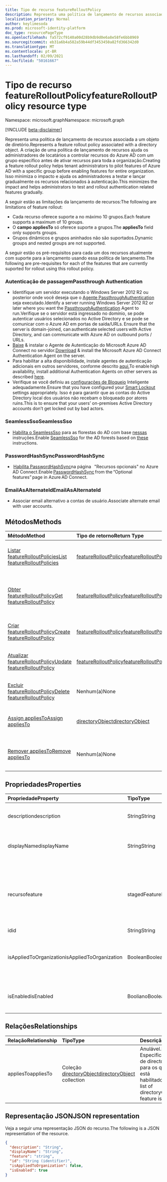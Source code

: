 ```yaml
---
title: Tipo de recurso featureRolloutPolicy
description: Representa uma política de lançamento de recursos associada a um objeto de diretório.
localization_priority: Normal
author: keylimesoda
ms.prod: microsoft-identity-platform
doc_type: resourcePageType
ms.openlocfilehash: fa572cf9140a00d28b9db9d0e6a8e58fe6bb8969
ms.sourcegitcommit: eb31a6b4a582a59b44df3453450a82fd366342d0
ms.translationtype: MT
ms.contentlocale: pt-BR
ms.lasthandoff: 02/09/2021
ms.locfileid: "50161667"
---
```

# <a name="featurerolloutpolicy-resource-type"></a><span data-ttu-id="7f818-103">Tipo de recurso featureRolloutPolicy</span><span class="sxs-lookup"><span data-stu-id="7f818-103">featureRolloutPolicy resource type</span></span>

<span data-ttu-id="7f818-104">Namespace: microsoft.graph</span><span class="sxs-lookup"><span data-stu-id="7f818-104">Namespace: microsoft.graph</span></span>

[!INCLUDE [beta-disclaimer](../../includes/beta-disclaimer.md)]

<span data-ttu-id="7f818-105">Representa uma política de lançamento de recursos associada a um objeto de diretório.</span><span class="sxs-lookup"><span data-stu-id="7f818-105">Represents a feature rollout policy associated with a directory object.</span></span> <span data-ttu-id="7f818-106">A criação de uma política de lançamento de recursos ajuda os administradores de locatários a controlar recursos do Azure AD com um grupo específico antes de ativar recursos para toda a organização.</span><span class="sxs-lookup"><span data-stu-id="7f818-106">Creating a feature rollout policy helps tenant administrators to pilot features of Azure AD with a specific group before enabling features for entire organization.</span></span> <span data-ttu-id="7f818-107">Isso minimiza o impacto e ajuda os administradores a testar e lançar gradualmente os recursos relacionados à autenticação.</span><span class="sxs-lookup"><span data-stu-id="7f818-107">This minimizes the impact and helps administrators to test and rollout authentication related features gradually.</span></span>

<span data-ttu-id="7f818-108">A seguir estão as limitações da lançamento de recursos:</span><span class="sxs-lookup"><span data-stu-id="7f818-108">The following are limitations of feature rollout:</span></span>

- <span data-ttu-id="7f818-109">Cada recurso oferece suporte a no máximo 10 grupos.</span><span class="sxs-lookup"><span data-stu-id="7f818-109">Each feature supports a maximum of 10 groups.</span></span>
- <span data-ttu-id="7f818-110">O **campo appliesTo** só oferece suporte a grupos.</span><span class="sxs-lookup"><span data-stu-id="7f818-110">The **appliesTo** field only supports groups.</span></span>
- <span data-ttu-id="7f818-111">Grupos dinâmicos e grupos aninhados não são suportados.</span><span class="sxs-lookup"><span data-stu-id="7f818-111">Dynamic groups and nested groups are not supported.</span></span>

<span data-ttu-id="7f818-112">A seguir estão os pré-requisitos para cada um dos recursos atualmente com suporte para a lançamento usando essa política de lançamento.</span><span class="sxs-lookup"><span data-stu-id="7f818-112">The following are pre-requisites for each of the features that are currently suported for rollout using this rollout policy.</span></span>

### <a name="passthrough-authentication"></a><span data-ttu-id="7f818-113">Autenticação de passagem</span><span class="sxs-lookup"><span data-stu-id="7f818-113">Passthrough Authentication</span></span>

* <span data-ttu-id="7f818-114">Identifique um servidor executando o Windows Server 2012 R2 ou posterior onde você deseja que o [Agente PassthroughAuthentication](/azure/active-directory/hybrid/how-to-connect-pta) seja executado.</span><span class="sxs-lookup"><span data-stu-id="7f818-114">Identify a server running Windows Server 2012 R2 or later where you want the [PassthroughAuthentication](/azure/active-directory/hybrid/how-to-connect-pta) Agent to run.</span></span><span data-ttu-id="7f818-115">Verifique se o servidor está ingressado no domínio, se pode autenticar usuários selecionados no Active Directory e se pode se comunicar com o Azure AD em portas de saída/URLs.</span><span class="sxs-lookup"><span data-stu-id="7f818-115"> Ensure that the server is domain-joined, can authenticate selected users with Active Directory, and can communicate with Azure AD on outbound ports / URLs.</span></span>
* <span data-ttu-id="7f818-116">[Baixe](https://aka.ms/getauthagent) & instalar o Agente de Autenticação do Microsoft Azure AD Connect no servidor.</span><span class="sxs-lookup"><span data-stu-id="7f818-116">[Download](https://aka.ms/getauthagent) & install the Microsoft Azure AD Connect Authentication Agent on the server.</span></span>
* <span data-ttu-id="7f818-117">Para habilitar a alta disponibilidade, instale agentes de autenticação adicionais em outros servidores, conforme descrito [aqui.](/azure/active-directory/hybrid/how-to-connect-pta-quick-start#step-4-ensure-high-availability)</span><span class="sxs-lookup"><span data-stu-id="7f818-117">To enable high availability, install additional Authentication Agents on other servers as described [here](/azure/active-directory/hybrid/how-to-connect-pta-quick-start#step-4-ensure-high-availability).</span></span>
* <span data-ttu-id="7f818-118">Verifique se você definiu as [configurações de Bloqueio](/azure/active-directory/authentication/howto-password-smart-lockout) Inteligente adequadamente.</span><span class="sxs-lookup"><span data-stu-id="7f818-118">Ensure that you have configured your [Smart Lockout](/azure/active-directory/authentication/howto-password-smart-lockout) settings appropriately.</span></span> <span data-ttu-id="7f818-119">Isso é para garantir que as contas do Active Directory local dos usuários não recebam o bloqueado por atores ruins.</span><span class="sxs-lookup"><span data-stu-id="7f818-119">This is to ensure that your users’ on-premises Active Directory accounts don’t get locked out by bad actors.</span></span>

### <a name="seamlesssso"></a><span data-ttu-id="7f818-120">SeamlessSso</span><span class="sxs-lookup"><span data-stu-id="7f818-120">SeamlessSso</span></span>

* <span data-ttu-id="7f818-121">[Habilita o SeamlessSso](/azure/active-directory/hybrid/how-to-connect-sso) para as florestas do AD com base [nessas](/azure/active-directory/hybrid/tshoot-connect-sso#manual-reset-of-the-feature) instruções.</span><span class="sxs-lookup"><span data-stu-id="7f818-121">Enable [SeamlessSso](/azure/active-directory/hybrid/how-to-connect-sso) for the AD forests based on [these](/azure/active-directory/hybrid/tshoot-connect-sso#manual-reset-of-the-feature) instructions.</span></span>

### <a name="passwordhashsync"></a><span data-ttu-id="7f818-122">PasswordHashSync</span><span class="sxs-lookup"><span data-stu-id="7f818-122">PasswordHashSync</span></span>

* <span data-ttu-id="7f818-123"> [Habilita PasswordHashSync](/azure/active-directory/hybrid/whatis-phs)na página   "Recursos opcionais" no Azure AD Connect.</span><span class="sxs-lookup"><span data-stu-id="7f818-123">Enable [PasswordHashSync](/azure/active-directory/hybrid/whatis-phs) from the “Optional features” page in Azure AD Connect.</span></span>

### <a name="emailasalternateid"></a><span data-ttu-id="7f818-124">EmailAsAlternateId</span><span class="sxs-lookup"><span data-stu-id="7f818-124">EmailAsAlternateId</span></span>

* <span data-ttu-id="7f818-125">Associar email alternativo a contas de usuário.</span><span class="sxs-lookup"><span data-stu-id="7f818-125">Associate alternate email  with user accounts.</span></span>

## <a name="methods"></a><span data-ttu-id="7f818-126">Métodos</span><span class="sxs-lookup"><span data-stu-id="7f818-126">Methods</span></span>

| <span data-ttu-id="7f818-127">Método</span><span class="sxs-lookup"><span data-stu-id="7f818-127">Method</span></span>                                                                         | <span data-ttu-id="7f818-128">Tipo de retorno</span><span class="sxs-lookup"><span data-stu-id="7f818-128">Return Type</span></span>                                     | <span data-ttu-id="7f818-129">Descrição</span><span class="sxs-lookup"><span data-stu-id="7f818-129">Description</span></span>                                                               |
|:-------------------------------------------------------------------------------|:------------------------------------------------|:--------------------------------------------------------------------------|
| [<span data-ttu-id="7f818-130">Listar featureRolloutPolicies</span><span class="sxs-lookup"><span data-stu-id="7f818-130">List featureRolloutPolicies</span></span>](../api/directory-list-featurerolloutpolicies.md) | [<span data-ttu-id="7f818-131">featureRolloutPolicy</span><span class="sxs-lookup"><span data-stu-id="7f818-131">featureRolloutPolicy</span></span>](featurerolloutpolicy.md) | <span data-ttu-id="7f818-132">Recupere uma lista de objetos featureRolloutPolicy.</span><span class="sxs-lookup"><span data-stu-id="7f818-132">Retrieve a list of featureRolloutPolicy objects.</span></span>                          |
| [<span data-ttu-id="7f818-133">Obter featureRolloutPolicy</span><span class="sxs-lookup"><span data-stu-id="7f818-133">Get featureRolloutPolicy</span></span>](../api/featurerolloutpolicy-get.md)                 | [<span data-ttu-id="7f818-134">featureRolloutPolicy</span><span class="sxs-lookup"><span data-stu-id="7f818-134">featureRolloutPolicy</span></span>](featurerolloutpolicy.md) | <span data-ttu-id="7f818-135">Recupere as propriedades e os relacionamentos do objeto featurerolloutpolicy.</span><span class="sxs-lookup"><span data-stu-id="7f818-135">Retrieve the properties and relationships of featurerolloutpolicy object.</span></span> |
| [<span data-ttu-id="7f818-136">Criar featureRolloutPolicy</span><span class="sxs-lookup"><span data-stu-id="7f818-136">Create featureRolloutPolicy</span></span>](../api/directory-post-featurerolloutpolicies.md) | [<span data-ttu-id="7f818-137">featureRolloutPolicy</span><span class="sxs-lookup"><span data-stu-id="7f818-137">featureRolloutPolicy</span></span>](featurerolloutpolicy.md) | <span data-ttu-id="7f818-138">Criar um novo objeto featureRolloutPolicy.</span><span class="sxs-lookup"><span data-stu-id="7f818-138">Create a new featureRolloutPolicy object.</span></span>                                 |
| [<span data-ttu-id="7f818-139">Atualizar featureRolloutPolicy</span><span class="sxs-lookup"><span data-stu-id="7f818-139">Update featureRolloutPolicy</span></span>](../api/featurerolloutpolicy-update.md)           | [<span data-ttu-id="7f818-140">featureRolloutPolicy</span><span class="sxs-lookup"><span data-stu-id="7f818-140">featureRolloutPolicy</span></span>](featurerolloutpolicy.md) | <span data-ttu-id="7f818-141">Atualizar as propriedades do objeto featurerolloutpolicy.</span><span class="sxs-lookup"><span data-stu-id="7f818-141">Update the properties of featurerolloutpolicy object.</span></span>                     |
| [<span data-ttu-id="7f818-142">Excluir featureRolloutPolicy</span><span class="sxs-lookup"><span data-stu-id="7f818-142">Delete featureRolloutPolicy</span></span>](../api/featurerolloutpolicy-delete.md)           | <span data-ttu-id="7f818-143">Nenhum(a)</span><span class="sxs-lookup"><span data-stu-id="7f818-143">None</span></span>                                            | <span data-ttu-id="7f818-144">Exclua um objeto featureRolloutPolicy.</span><span class="sxs-lookup"><span data-stu-id="7f818-144">Delete a featureRolloutPolicy object.</span></span>                                     |
| [<span data-ttu-id="7f818-145">Assign appliesTo</span><span class="sxs-lookup"><span data-stu-id="7f818-145">Assign appliesTo</span></span>](../api/featurerolloutpolicy-post-appliesto.md)              | [<span data-ttu-id="7f818-146">directoryObject</span><span class="sxs-lookup"><span data-stu-id="7f818-146">directoryObject</span></span>](directoryobject.md)           | <span data-ttu-id="7f818-147">Atribua um directoryObject ao lançamento de recursos.</span><span class="sxs-lookup"><span data-stu-id="7f818-147">Assign a directoryObject to feature rollout.</span></span>                              |
| [<span data-ttu-id="7f818-148">Remover appliesTo</span><span class="sxs-lookup"><span data-stu-id="7f818-148">Remove appliesTo</span></span>](../api/featurerolloutpolicy-delete-appliesto.md)            | <span data-ttu-id="7f818-149">Nenhum(a)</span><span class="sxs-lookup"><span data-stu-id="7f818-149">None</span></span>                                            | <span data-ttu-id="7f818-150">Remova um directoryObject do lançamento de recursos.</span><span class="sxs-lookup"><span data-stu-id="7f818-150">Remove a directoryObject from feature rollout.</span></span>                            |

## <a name="properties"></a><span data-ttu-id="7f818-151">Propriedades</span><span class="sxs-lookup"><span data-stu-id="7f818-151">Properties</span></span>

| <span data-ttu-id="7f818-152">Propriedade</span><span class="sxs-lookup"><span data-stu-id="7f818-152">Property</span></span>     | <span data-ttu-id="7f818-153">Tipo</span><span class="sxs-lookup"><span data-stu-id="7f818-153">Type</span></span>        | <span data-ttu-id="7f818-154">Descrição</span><span class="sxs-lookup"><span data-stu-id="7f818-154">Description</span></span> |
|:-------------|:------------|:------------|
|<span data-ttu-id="7f818-155">description</span><span class="sxs-lookup"><span data-stu-id="7f818-155">description</span></span>|<span data-ttu-id="7f818-156">String</span><span class="sxs-lookup"><span data-stu-id="7f818-156">String</span></span>|<span data-ttu-id="7f818-157">Uma descrição para essa política de lançamento de recursos.</span><span class="sxs-lookup"><span data-stu-id="7f818-157">A description for this feature rollout policy.</span></span>|
|<span data-ttu-id="7f818-158">displayName</span><span class="sxs-lookup"><span data-stu-id="7f818-158">displayName</span></span>|<span data-ttu-id="7f818-159">String</span><span class="sxs-lookup"><span data-stu-id="7f818-159">String</span></span>|<span data-ttu-id="7f818-160">O nome de exibição dessa política de lançamento de recursos.</span><span class="sxs-lookup"><span data-stu-id="7f818-160">The display name for this  feature rollout policy.</span></span>|
|<span data-ttu-id="7f818-161">recurso</span><span class="sxs-lookup"><span data-stu-id="7f818-161">feature</span></span>|<span data-ttu-id="7f818-162">stagedFeatureName</span><span class="sxs-lookup"><span data-stu-id="7f818-162">stagedFeatureName</span></span>| <span data-ttu-id="7f818-163">Os valores possíveis são: `passthroughAuthentication`, `seamlessSso`, `passwordHashSync`, `unknownFutureValue`.</span><span class="sxs-lookup"><span data-stu-id="7f818-163">Possible values are: `passthroughAuthentication`, `seamlessSso`, `passwordHashSync`, `unknownFutureValue`.</span></span>|
|<span data-ttu-id="7f818-164">id</span><span class="sxs-lookup"><span data-stu-id="7f818-164">id</span></span>|<span data-ttu-id="7f818-165">String</span><span class="sxs-lookup"><span data-stu-id="7f818-165">String</span></span>| <span data-ttu-id="7f818-166">Somente leitura.</span><span class="sxs-lookup"><span data-stu-id="7f818-166">Read-only.</span></span>|
|<span data-ttu-id="7f818-167">isAppliedToOrganization</span><span class="sxs-lookup"><span data-stu-id="7f818-167">isAppliedToOrganization</span></span>|<span data-ttu-id="7f818-168">Boolean</span><span class="sxs-lookup"><span data-stu-id="7f818-168">Boolean</span></span>|<span data-ttu-id="7f818-169">Indica se essa política de lançamento de recursos deve ser aplicada a toda a organização.</span><span class="sxs-lookup"><span data-stu-id="7f818-169">Indicates whether this feature rollout policy should be applied to the entire organization.</span></span>|
|<span data-ttu-id="7f818-170">isEnabled</span><span class="sxs-lookup"><span data-stu-id="7f818-170">isEnabled</span></span>|<span data-ttu-id="7f818-171">Booliano</span><span class="sxs-lookup"><span data-stu-id="7f818-171">Boolean</span></span>|<span data-ttu-id="7f818-172">Indica se a lançamento de recursos está habilitada.</span><span class="sxs-lookup"><span data-stu-id="7f818-172">Indicates whether the feature rollout is enabled.</span></span>|

## <a name="relationships"></a><span data-ttu-id="7f818-173">Relações</span><span class="sxs-lookup"><span data-stu-id="7f818-173">Relationships</span></span>

| <span data-ttu-id="7f818-174">Relação</span><span class="sxs-lookup"><span data-stu-id="7f818-174">Relationship</span></span> | <span data-ttu-id="7f818-175">Tipo</span><span class="sxs-lookup"><span data-stu-id="7f818-175">Type</span></span>        | <span data-ttu-id="7f818-176">Descrição</span><span class="sxs-lookup"><span data-stu-id="7f818-176">Description</span></span> |
|:-------------|:------------|:------------|
|<span data-ttu-id="7f818-177">appliesTo</span><span class="sxs-lookup"><span data-stu-id="7f818-177">appliesTo</span></span>|<span data-ttu-id="7f818-178">Coleção [directoryObject](directoryobject.md)</span><span class="sxs-lookup"><span data-stu-id="7f818-178">[directoryObject](directoryobject.md) collection</span></span>| <span data-ttu-id="7f818-179">Anulável.</span><span class="sxs-lookup"><span data-stu-id="7f818-179">Nullable.</span></span> <span data-ttu-id="7f818-180">Especifica uma lista de directoryObjects para os qual o recurso está habilitado.</span><span class="sxs-lookup"><span data-stu-id="7f818-180">Specifies a list of directoryObjects that feature is enabled for.</span></span>|

## <a name="json-representation"></a><span data-ttu-id="7f818-181">Representação JSON</span><span class="sxs-lookup"><span data-stu-id="7f818-181">JSON representation</span></span>

<span data-ttu-id="7f818-182">Veja a seguir uma representação JSON do recurso.</span><span class="sxs-lookup"><span data-stu-id="7f818-182">The following is a JSON representation of the resource.</span></span>

<!-- {
  "blockType": "resource",
  "optionalProperties": [

  ],
  "@odata.type": "microsoft.graph.featureRolloutPolicy",
  "keyProperty": "id"
}-->

```json
{
  "description": "String",
  "displayName": "String",
  "feature": "string",
  "id": "String (identifier)",
  "isAppliedToOrganization": false,
  "isEnabled": true
}
```

<!-- uuid: 16cd6b66-4b1a-43a1-adaf-3a886856ed98
2019-02-04 14:57:30 UTC -->
<!-- {
  "type": "#page.annotation",
  "description": "featureRolloutPolicy resource",
  "keywords": "",
  "section": "documentation",
  "tocPath": ""
}-->


